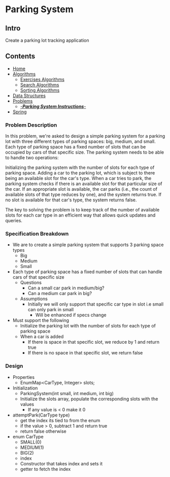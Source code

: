 # Parking System

## Intro
Create a parking lot tracking application

## Contents
* [Home](/)
* [Algorithms](/core/src/main/java/org/algomonster/algorithms)
  * [Exercises Algorithms](/core/src/main/java/org/algomonster/algorithms/exercises)
  * [Search Algorithms](/core/src/main/java/org/algomonster/algorithms/search)
  * [Sorting Algorithms](/core/src/main/java/org/algomonster/algorithms/sort)
* [Data Structures](/core/src/main/java/org/algomonster/datastructures)
* [Problems](/core/src/main/java/org/algomonster/problems)
  * [-***Parking System Instructions***-](/core/src/main/java/org/algomonster/problems/instructions/ParkingSystem.md)
* [Spring](/spring-integration/src/main/java/org/algomonster/spring)


### Problem Description
In this problem, we're asked to design a simple parking system for a parking lot with three different types of parking spaces: big, medium, and small. 
Each type of parking space has a fixed number of slots that can be occupied by cars of that specific size. The parking system needs to be able to handle two operations:

Initializing the parking system with the number of slots for each type of parking space.
Adding a car to the parking lot, which is subject to there being an available slot for the car's type.
When a car tries to park, the parking system checks if there is an available slot for that particular size of the car. 
If an appropriate slot is available, the car parks (i.e., the count of available slots of that type reduces by one), and the system returns true. 
If no slot is available for that car's type, the system returns false.

The key to solving the problem is to keep track of the number of available slots for each car type in an efficient way that allows quick updates and queries.

### Specification Breakdown
* We are to create a simple parking system that supports 3 parking space types
  * Big
  * Medium
  * Small
* Each type of parking space has a fixed number of slots that can handle cars of that specific size
  * Questions
    * Can a small car park in medium/big?
    * Can a medium car park in big?
  * Assumptions
    * Initially we will only support that specific car type in slot i.e small can only park in small
      * Will be enhanced if specs change
* Must support the following
  * Initialize the parking lot with the number of slots for each type of parking space
  * When a car is added
    * If there is space in that specific slot, we reduce by 1 and return true
    * If there is no space in that specific slot, we return false

### Design
* Properties
  * EnumMap<CarType, Integer> slots;
* Initialization
  * ParkingSystem(int small, int medium, int big)
  * Initialize the slots array, populate the corresponding slots with the values
    * If any value is < 0 make it 0
* attemptPark(CarType type)
  * get the index its tied to from the enum
  * if the value > 0, subtract 1 and return true
  * return false otherwise
* enum CarType
  * SMALL(0)
  * MEDIUM(1)
  * BIG(2)
  * index
  * Constructor that takes index and sets it
  * getter to fetch the index